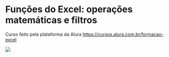 # Funções do Excel: operações matemáticas e filtros
 Curso feito pela plataforma da Alura <https://cursos.alura.com.br/formacao-excel>

![](https://github.com/paulo-emilio/Formacao-Excel-Alura/blob/main/Fun%C3%A7%C3%B5es%20do%20Excel%20-%20opera%C3%A7%C3%B5es%20matem%C3%A1ticas%20e%20filtros/prints/Captura%20de%20tela%202023-07-24%20184106.png)
